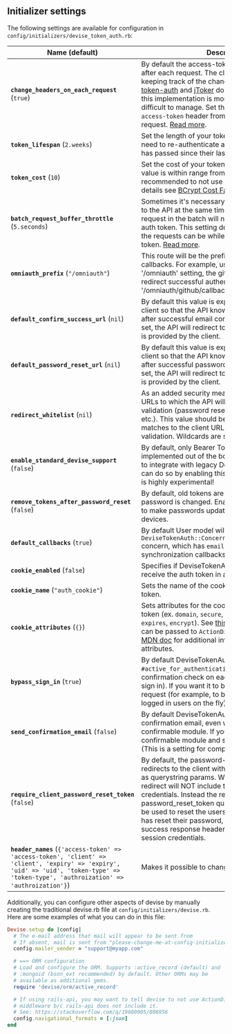 ## Initializer settings

The following settings are available for configuration in `config/initializers/devise_token_auth.rb`:

| Name (default) | Description|
|---|---|
| **`change_headers_on_each_request`** (`true`) | By default the access-token header will change after each request. The client is responsible for keeping track of the changing tokens. Both [ng-token-auth](https://github.com/lynndylanhurley/ng-token-auth) and [jToker](https://github.com/lynndylanhurley/j-toker) do this out of the box. While this implementation is more secure, it can be difficult to manage. Set this to false to prevent the `access-token` header from changing after each request. [Read more](/conceptual#about-token-management). |
| **`token_lifespan`** (`2.weeks`) | Set the length of your tokens' lifespans. Users will need to re-authenticate after this duration of time has passed since their last login. |
| **`token_cost`** (`10`) | Set the cost of your tokens' cost. The possible cost value is within range from 4 to 31. It is recommended to not use a value more than 10. For details see [BCrypt Cost Factors](https://github.com/codahale/bcrypt-ruby#cost-factors). |
| **`batch_request_buffer_throttle`** (`5.seconds`) | Sometimes it's necessary to make several requests to the API at the same time. In this case, each request in the batch will need to share the same auth token. This setting determines how far apart the requests can be while still using the same auth token. [Read more](conceptual#about-batch-requests). |
| **`omniauth_prefix`** (`"/omniauth"`) | This route will be the prefix for all oauth2 redirect callbacks. For example, using the default '/omniauth' setting, the github oauth2 provider will redirect successful authentications to '/omniauth/github/callback'. [Read more](#omniauth-provider-settings). |
| **`default_confirm_success_url`** (`nil`) | By default this value is expected to be sent by the client so that the API knows where to redirect users after successful email confirmation. If this param is set, the API will redirect to this value when no value is provided by the client. |
| **`default_password_reset_url`** (`nil`) | By default this value is expected to be sent by the client so that the API knows where to redirect users after successful password resets. If this param is set, the API will redirect to this value when no value is provided by the client. |
| **`redirect_whitelist`** (`nil`) | As an added security measure, you can limit the URLs to which the API will redirect after email token validation (password reset, email confirmation, etc.). This value should be an array containing matches to the client URLs to be visited after validation. Wildcards are supported. |
| **`enable_standard_devise_support`** (`false`) |  By default, only Bearer Token authentication is implemented out of the box. If, however, you wish to integrate with legacy Devise authentication, you can do so by enabling this flag. NOTE: This feature is highly experimental! |
| **`remove_tokens_after_password_reset`** (`false`) | By default, old tokens are not invalidated when password is changed. Enable this option if you want to make passwords updates to logout other devices. |
| **`default_callbacks`**  (`true`) |  By default User model will include the `DeviseTokenAuth::Concerns::UserOmniauthCallbacks` concern, which has `email`, `uid` validations & `uid` synchronization callbacks. |
| **`cookie_enabled`** (`false`) | Specifies if DeviseTokenAuth should send and receive the auth token in a cookie.
| **`cookie_name`** (`"auth_cookie"`) | Sets the name of the cookie containing the auth token.
| **`cookie_attributes`** (`{}`) | Sets attributes for the cookie containing the auth token (ex. `domain`, `secure`, `httponly`, `same_site`, `expires`, `encrypt`). See [this Rails doc](https://api.rubyonrails.org/classes/ActionDispatch/Cookies.html) for what values can be passed to `ActionDispatch::Cookies`. See [this MDN doc](https://developer.mozilla.org/en-US/docs/Web/HTTP/Cookies) for additional information on HTTP cookie attributes.
| **`bypass_sign_in`** (`true`) | By default DeviseTokenAuth will not check user's `#active_for_authentication?` which includes confirmation check on each call (it will do it only on sign in). If you want it to be validated on each request (for example, to be able to deactivate logged in users on the fly), set it to false. |
| **`send_confirmation_email`** (`false`) | By default DeviseTokenAuth will not send confirmation email, even when including devise confirmable module. If you want to use devise confirmable module and send email, set it to true. (This is a setting for compatibility) |
| **`require_client_password_reset_token`** (`false`) | By default, the password-reset confirmation link redirects to the client with valid session credentials as querystring params. With this option enabled, the redirect will NOT include the valid session credentials. Instead the redirect will include a password_reset_token querystring param that can be used to reset the users password. Once the user has reset their password, the password-reset success response headers will contain valid session credentials. |
| **`header_names`** (`{'access-token' => 'access-token', 'client' => 'client', 'expiry' => 'expiry', 'uid' => 'uid', 'token-type' => 'token-type', 'authroization' => 'authroization'}`) | Makes it possible to change the headers names |

Additionally, you can configure other aspects of devise by manually creating the traditional devise.rb file at `config/initializers/devise.rb`. Here are some examples of what you can do in this file:

~~~ruby
Devise.setup do |config|
  # The e-mail address that mail will appear to be sent from
  # If absent, mail is sent from "please-change-me-at-config-initializers-devise@example.com"
  config.mailer_sender = "support@myapp.com"

  # ==> ORM configuration
  # Load and configure the ORM. Supports :active_record (default) and
  # :mongoid (bson_ext recommended) by default. Other ORMs may be
  # available as additional gems.
  require 'devise/orm/active_record'

  # If using rails-api, you may want to tell devise to not use ActionDispatch::Flash
  # middleware b/c rails-api does not include it.
  # See: https://stackoverflow.com/q/19600905/806956
  config.navigational_formats = [:json]
end
~~~
